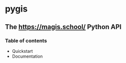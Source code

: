 # pygis
## The <https://magis.school/> Python API
### Table of contents
- Quickstart
- Documentation
